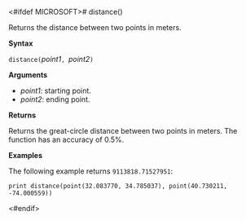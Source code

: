 <#ifdef MICROSOFT># distance()

Returns the distance between two points in meters.

**Syntax**

`distance(`*point1*`, `*point2*`)`

**Arguments**

* *point1*: starting point.
* *point2*: ending point.

**Returns**

Returns the great-circle distance between two points in meters.
The function has an accuracy of 0.5%.

**Examples**

The following example returns `9113818.71527951`:

<!-- csl -->
```
print distance(point(32.083770, 34.785037), point(40.730211, -74.000559))
```
<#endif>